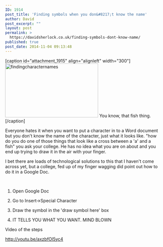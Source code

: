 ```yaml
---
ID: 1914
post_title: 'Finding symbols when you don&#8217;t know the name'
author: David
post_excerpt: ""
layout: post
permalink: >
  https://davidsherlock.co.uk/finding-symbols-dont-know-name/
published: true
post_date: 2014-11-04 09:13:48
---
```

[caption id="attachment_1915" align="alignleft" width="300"]<img class="wp-image-1915" src="http://davidsherlock.co.uk/wp-content/uploads/2014/11/findingcharacternames.png" alt="findingcharacternames" width="300" height="174" /> You know, that fish thing.[/caption]

Everyone hates it when you want to put a character in to a Word document but you don't know the name of the character, just what it looks like. "how do you do one of those things that look like a cross between a 'a' and a fish" you ask your college. He has no idea what you are on about and you end up trying to draw it in the air with your finger.

I bet there are loads of technological solutions to this that I haven't come across yet, but a college, fed up of my finger wagging did point out how to do it in a Google Doc.

&nbsp;

1. Open Google Doc

2. Go to Insert-&gt;Special Character

3. Draw the symbol in the 'draw symbol here' box

4. IT TELLS YOU WHAT YOU WANT. MIND BLOWN

Video of the steps

http://youtu.be/axzbfOl5yc4

&nbsp;
